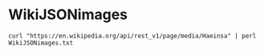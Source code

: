 # WikiJSONimages

`curl "https://en.wikipedia.org/api/rest_v1/page/media/Haeinsa" | perl WikiJSONimages.txt`
